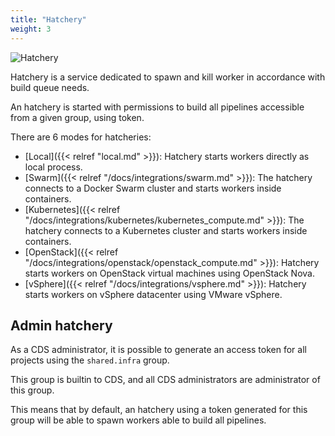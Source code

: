 ```yaml
---
title: "Hatchery"
weight: 3
---
```


![Hatchery](/images/hatchery.png)

Hatchery is a service dedicated to spawn and kill worker in accordance with build queue needs.

An hatchery is started with permissions to build all pipelines accessible from a given group, using token.

There are 6 modes for hatcheries:

 * [Local]({{< relref "local.md" >}}): Hatchery starts workers directly as local process.
 * [Swarm]({{< relref "/docs/integrations/swarm.md" >}}): The hatchery connects to a Docker Swarm cluster and starts workers inside containers.
 * [Kubernetes]({{< relref "/docs/integrations/kubernetes/kubernetes_compute.md" >}}): The hatchery connects to a Kubernetes cluster and starts workers inside containers.
 * [OpenStack]({{< relref "/docs/integrations/openstack/openstack_compute.md" >}}): Hatchery starts workers on OpenStack virtual machines using OpenStack Nova.
 * [vSphere]({{< relref "/docs/integrations/vsphere.md" >}}): Hatchery starts workers on vSphere datacenter using VMware vSphere.


## Admin hatchery

As a CDS administrator, it is possible to generate an access token for all projects using the `shared.infra` group.

This group is builtin to CDS, and all CDS administrators are administrator of this group.

This means that by default, an hatchery using a token generated for this group will be able to spawn workers able to build all pipelines.
